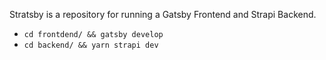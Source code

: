 Stratsby is a repository for running a Gatsby Frontend and Strapi Backend.

- `cd frontdend/ && gatsby develop`
- `cd backend/ && yarn strapi dev`
